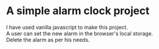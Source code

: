 <h1>A simple alarm clock project</h1>
<p>I have used vanilla javascript to make this project. <br /> A user can set the new alarm in the browser's local storage. 
<br /> Delete the alarm as per his needs.</p>
